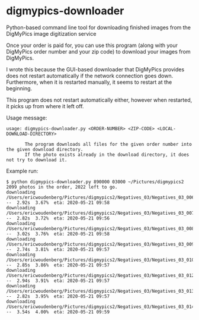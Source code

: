 # digmypics-downloader
Python-based command line tool for downloading finished images from the DigMyPics image digitization service

Once your order is paid for, you can use this program (along with your DigMyPics order number and your zip code) to download your images from DigMyPics.

I wrote this because the GUI-based downloader that DigMyPics provides does not restart automatically if the network connection goes down. Furthermore, when it is restarted manually, it seems to restart at the beginning.

This program does not restart automatically either, however when restarted, it picks up from where it left off.

Usage message:

```
usage: digmypics-downloader.py <ORDER-NUMBER> <ZIP-CODE> <LOCAL-DOWNLOAD-DIRECTORY>

       The program downloads all files for the given order number into the given download directory.
       If the photo exists already in the download directory, it does not try to download it.

```

Example run:

```
$ python digmypics-downloader.py 890000 03000 ~/Pictures/digmypics2
2099 photos in the order, 2022 left to go.
downloading /Users/ericwoudenberg/Pictures/digmypics2/Negatives_03/Negatives_03_006.jpg --  2.92s  3.67%  eta: 2020-05-21 09:58
downloading /Users/ericwoudenberg/Pictures/digmypics2/Negatives_03/Negatives_03_007.jpg --  2.82s  3.72%  eta: 2020-05-21 09:56
downloading /Users/ericwoudenberg/Pictures/digmypics2/Negatives_03/Negatives_03_008.jpg --  3.02s  3.76%  eta: 2020-05-21 09:58
downloading /Users/ericwoudenberg/Pictures/digmypics2/Negatives_03/Negatives_03_009.jpg --  2.74s  3.81%  eta: 2020-05-21 09:57
downloading /Users/ericwoudenberg/Pictures/digmypics2/Negatives_03/Negatives_03_010.jpg --  2.85s  3.86%  eta: 2020-05-21 09:57
downloading /Users/ericwoudenberg/Pictures/digmypics2/Negatives_03/Negatives_03_012.jpg --  2.94s  3.91%  eta: 2020-05-21 09:57
downloading /Users/ericwoudenberg/Pictures/digmypics2/Negatives_03/Negatives_03_013.jpg --  2.82s  3.95%  eta: 2020-05-21 09:57
downloading /Users/ericwoudenberg/Pictures/digmypics2/Negatives_03/Negatives_03_014.jpg --  3.54s  4.00%  eta: 2020-05-21 09:59
```

